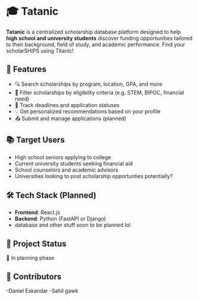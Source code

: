 # 🎓 Tatanic

**Tatanic** is a centralized scholarship database platform designed to help **high school and university students** discover funding opportunities tailored to their background, field of study, and academic performance. Find your scholarSHIPS using Titanic!

## 🌟 Features

- 🔍 Search scholarships by program, location, GPA, and more
- 📝 Filter scholarships by eligibility criteria (e.g. STEM, BIPOC, financial need)
- 📅 Track deadlines and application statuses
- 💡 Get personalized recommendations based on your profile
- 📤 Submit and manage applications (planned)

## 📚 Target Users

- High school seniors applying to college
- Current university students seeking financial aid
- School counselors and academic advisors
- Universities looking to post scholarship opportunties potentially?

## 🛠️ Tech Stack (Planned)

- **Frontend**: React.js
- **Backend**: Python (FastAPI or Django)
- database and other stuff soon to be planned lol

## 🚀 Project Status

🧠 In planning phase

## 🤝 Contributors

-Daniel Eskandar
-Sahil gawk

